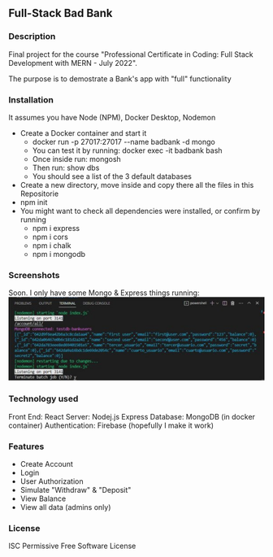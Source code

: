 ## Full-Stack Bad Bank

### Description

Final project for the course "Professional Certificate in Coding: Full Stack Development with MERN - July 2022".

The purpose is to demostrate a Bank's app with "full" functionality

### Installation

It assumes you have Node (NPM), Docker Desktop, Nodemon

- Create a Docker container and start it
  * docker run -p 27017:27017 --name badbank -d mongo
  * You can test it by running: docker exec -it badbank bash
  * Once inside run: mongosh
  * Then run: show dbs
  * You should see a list of the 3 default databases
- Create a new directory, move inside and copy there all the files in this Repositorie
- npm init
- You might want to check all dependencies were installed, or confirm by running
  * npm i express
  * npm i cors
  * npm i chalk
  * npm i mongodb

### Screenshots

Soon. I only have some Mongo & Express things running:
![console](/readmeimg/console.jpg)

### Technology used

Front End: React
Server: Nodej.js Express
Database: MongoDB (in docker container)
Authentication: Firebase (hopefully I make it work)

### Features

- Create Account
- Login
- User Authorization
- Simulate "Withdraw" & "Deposit"
- View Balance
- View all data (admins only)

### License

ISC
Permissive Free Software License